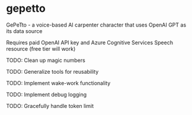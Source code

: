 # gepetto
GePeTto - a voice-based AI carpenter character that uses OpenAI GPT as its data source

Requires paid OpenAI API key and Azure Cognitive Services Speech resource (free tier will work)

TODO: Clean up magic numbers

TODO: Generalize tools for reusability

TODO: Implement wake-work functionality

TODO: Implement debug logging

TODO: Gracefully handle token limit
